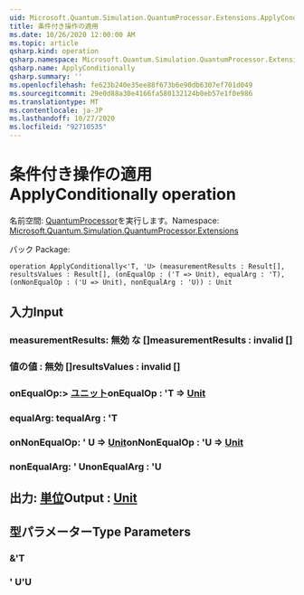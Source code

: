 ```yaml
---
uid: Microsoft.Quantum.Simulation.QuantumProcessor.Extensions.ApplyConditionally
title: 条件付き操作の適用
ms.date: 10/26/2020 12:00:00 AM
ms.topic: article
qsharp.kind: operation
qsharp.namespace: Microsoft.Quantum.Simulation.QuantumProcessor.Extensions
qsharp.name: ApplyConditionally
qsharp.summary: ''
ms.openlocfilehash: fe623b240e35ee88f673b6e90db6307ef701d049
ms.sourcegitcommit: 29e0d88a30e4166fa580132124b0eb57e1f0e986
ms.translationtype: MT
ms.contentlocale: ja-JP
ms.lasthandoff: 10/27/2020
ms.locfileid: "92710535"
---
```

# <a name="applyconditionally-operation"></a><span data-ttu-id="5fe80-102">条件付き操作の適用</span><span class="sxs-lookup"><span data-stu-id="5fe80-102">ApplyConditionally operation</span></span>

<span data-ttu-id="5fe80-103">名前空間: [QuantumProcessor](xref:Microsoft.Quantum.Simulation.QuantumProcessor.Extensions)を実行します。</span><span class="sxs-lookup"><span data-stu-id="5fe80-103">Namespace: [Microsoft.Quantum.Simulation.QuantumProcessor.Extensions](xref:Microsoft.Quantum.Simulation.QuantumProcessor.Extensions)</span></span>

<span data-ttu-id="5fe80-104">パック [](https://nuget.org/packages/)</span><span class="sxs-lookup"><span data-stu-id="5fe80-104">Package: [](https://nuget.org/packages/)</span></span>




```qsharp
operation ApplyConditionally<'T, 'U> (measurementResults : Result[], resultsValues : Result[], (onEqualOp : ('T => Unit), equalArg : 'T), (onNonEqualOp : ('U => Unit), nonEqualArg : 'U)) : Unit
```


## <a name="input"></a><span data-ttu-id="5fe80-105">入力</span><span class="sxs-lookup"><span data-stu-id="5fe80-105">Input</span></span>

### <a name="measurementresults--__invalidresult__"></a><span data-ttu-id="5fe80-106">measurementResults: __無効 <Result> な__ []</span><span class="sxs-lookup"><span data-stu-id="5fe80-106">measurementResults : __invalid<Result>__ []</span></span>




### <a name="resultsvalues--__invalidresult__"></a><span data-ttu-id="5fe80-107">値の値 __: <Result> 無効__ []</span><span class="sxs-lookup"><span data-stu-id="5fe80-107">resultsValues : __invalid<Result>__ []</span></span>




### <a name="onequalop--t--unit"></a><span data-ttu-id="5fe80-108">onEqualOp:> [ユニット](xref:microsoft.quantum.lang-ref.unit)</span><span class="sxs-lookup"><span data-stu-id="5fe80-108">onEqualOp : 'T => [Unit](xref:microsoft.quantum.lang-ref.unit)</span></span> 




### <a name="equalarg--t"></a><span data-ttu-id="5fe80-109">equalArg: t</span><span class="sxs-lookup"><span data-stu-id="5fe80-109">equalArg : 'T</span></span>




### <a name="onnonequalop--u--unit"></a><span data-ttu-id="5fe80-110">onNonEqualOp: ' U => [Unit](xref:microsoft.quantum.lang-ref.unit)</span><span class="sxs-lookup"><span data-stu-id="5fe80-110">onNonEqualOp : 'U => [Unit](xref:microsoft.quantum.lang-ref.unit)</span></span> 




### <a name="nonequalarg--u"></a><span data-ttu-id="5fe80-111">nonEqualArg: ' U</span><span class="sxs-lookup"><span data-stu-id="5fe80-111">nonEqualArg : 'U</span></span>





## <a name="output--unit"></a><span data-ttu-id="5fe80-112">出力: [単位](xref:microsoft.quantum.lang-ref.unit)</span><span class="sxs-lookup"><span data-stu-id="5fe80-112">Output : [Unit](xref:microsoft.quantum.lang-ref.unit)</span></span>



## <a name="type-parameters"></a><span data-ttu-id="5fe80-113">型パラメーター</span><span class="sxs-lookup"><span data-stu-id="5fe80-113">Type Parameters</span></span>

### <a name="t"></a><span data-ttu-id="5fe80-114">&</span><span class="sxs-lookup"><span data-stu-id="5fe80-114">'T</span></span>


### <a name="u"></a><span data-ttu-id="5fe80-115">' U</span><span class="sxs-lookup"><span data-stu-id="5fe80-115">'U</span></span>

